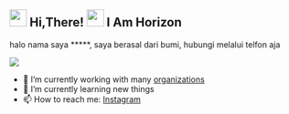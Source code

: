 <h2> <img src="https://user-images.githubusercontent.com/65858180/137293079-2440dbff-e887-4b1d-802c-49d49dcfd664.gif" width="30" /> Hi,There! <img src="https://user-images.githubusercontent.com/65858180/137293369-94c631b6-8a17-4256-927a-070da186734c.gif" width="30" /> I Am Horizon </h2>

halo nama saya *****, saya berasal dari bumi, hubungi melalui telfon aja

<img src="https://user-images.githubusercontent.com/65858180/137301567-37e84890-e360-4f86-9dcc-127ff7f4f85b.gif" >

- 🔭 I’m currently working with many [organizations](https://coconut.or.id/contact)
- 🌱 I’m currently learning new things
- 📫 How to reach me: [Instagram](https://www.instagram.com/dayt_._/)
